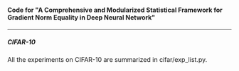 #### Code for "A Comprehensive and Modularized Statistical Framework for Gradient Norm Equality in Deep Neural Network"
***
##### CIFAR-10

All the experiments on CIFAR-10 are summarized in cifar/exp_list.py.